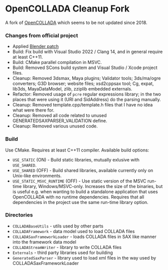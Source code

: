 # OpenCOLLADA Cleanup Fork

A fork of [OpenCOLLADA](https://github.com/KhronosGroup/OpenCOLLADA) which seems to be not updated since 2018.

### Changes from official project

* Applied [Blender patch](https://projects.blender.org/blender/blender/src/commit/63f211475/build_files/build_environment/patches/opencollada.diff)
* Build: Fix build with Visual Studio 2022 / Clang 14, and in general require at least C++11.
* Build: CMake parallel compilation in MSVC.
* Build: Removed SCons build system and Visual Studio / Xcode project files.
* Cleanup: Removed 3dsmax, Maya plugins; Validator tools; 3ds/ma/ogre converters; G3D browser; website files;
  xsd2cppsax tool; Cg, expat, lib3ds, MayaDataModel, zlib, zziplib embedded externals.
* Refactor: Removed usage of `pcre` regular expressions library; in the two places that were using it (URI and SidAddress)
  do the parsing manually.
* Cleanup: Removed template.cpp/template.h files that I have no idea what were there for.
* Cleanup: Removed all code related to unused GENERATEDSAXPARSER_VALIDATION define.
* Cleanup: Removed various unused code.

### Build

Use CMake. Requires at least C++11 compiler. Available build options:
* `USE_STATIC` (ON) - Build static libraries, mutually exlusive with `USE_SHARED`.
* `USE_SHARED` (OFF) - Build shared libraries, available currently only on Unix-like environments.
* `USE_STATIC_MSVC_RUNTIME` (OFF) - Use static version of the MSVC run-time library, Windows/MSVC-only.
Increases the size of the binaries, but is useful e.g. when wanting to build a standalone application that
uses OpenCOLLADA with no runtime dependencies. Requires that all dependencies in the project use the
same run-time library option.

### Directories

* `COLLADABaseUtils` - utils used by other parts
* `COLLADAFramework` - data model used to load COLLADA files
* `COLLADASaxFrameworkLoader` - loads COLLADA files in SAX like manner into the framework data model
* `COLLADAStreamWriter` - library to write COLLADA files
* `Externals` - third party libraries used for building
* `GeneratedSaxParser` - library used to load xml files in the way used by COLLADASaxFrameworkLoader
